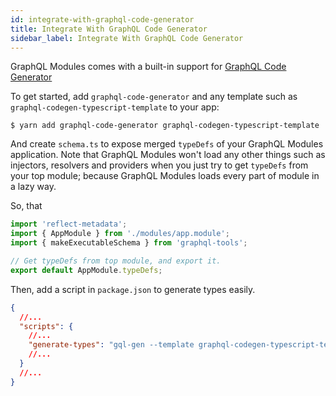 ```yaml
---
id: integrate-with-graphql-code-generator
title: Integrate With GraphQL Code Generator
sidebar_label: Integrate With GraphQL Code Generator
---
```


GraphQL Modules comes with a built-in support for [GraphQL Code Generator](https://github.com/dotansimha/graphql-code-generator)

To get started, add `graphql-code-generator` and any template such as `graphql-codegen-typescript-template` to your app:

    $ yarn add graphql-code-generator graphql-codegen-typescript-template

And create `schema.ts` to expose merged `typeDefs` of your GraphQL Modules application.
Note that GraphQL Modules won't load any other things such as injectors, resolvers and providers when you just try to get `typeDefs` from your top module; because GraphQL Modules loads every part of module in a lazy way.

So, that

```typescript
import 'reflect-metadata';
import { AppModule } from './modules/app.module';
import { makeExecutableSchema } from 'graphql-tools';

// Get typeDefs from top module, and export it.
export default AppModule.typeDefs;
```

Then, add a script in `package.json` to generate types easily.

```json
{
  //...
  "scripts": {
    //...
    "generate-types": "gql-gen --template graphql-codegen-typescript-template -r ts-node/register/transpile-only --schema src/schema.ts --out src/generated-types.ts",
    //...
  }
  //...
}
```

